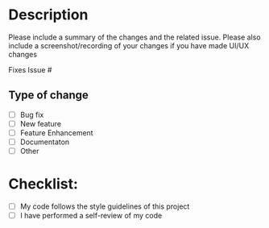 # Description

Please include a summary of the changes and the related issue. Please also include a screenshot/recording of your changes if you have made UI/UX changes

Fixes Issue #

## Type of change

-   [ ] Bug fix
-   [ ] New feature
-   [ ] Feature Enhancement
-   [ ] Documentaton
-   [ ] Other

# Checklist:

-   [ ] My code follows the style guidelines of this project
-   [ ] I have performed a self-review of my code
